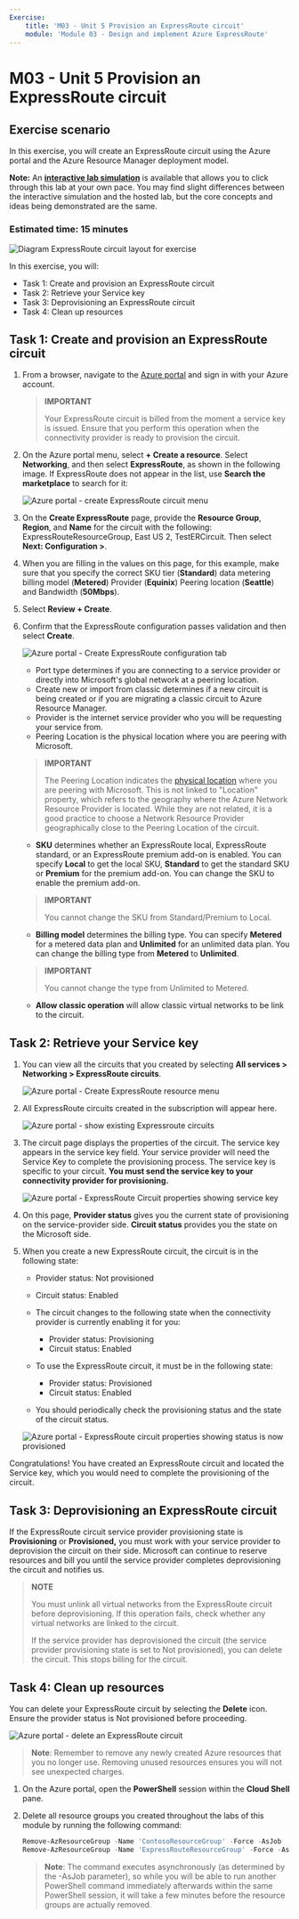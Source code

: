 ```yaml
---
Exercise:
    title: 'M03 - Unit 5 Provision an ExpressRoute circuit'
    module: 'Module 03 - Design and implement Azure ExpressRoute'
---
```


# M03 - Unit 5 Provision an ExpressRoute circuit

## Exercise scenario

In this exercise, you will create an ExpressRoute circuit using the Azure portal and the Azure Resource Manager deployment model.

**Note:** An **[interactive lab simulation](https://mslabs.cloudguides.com/guides/AZ-700%20Lab%20Simulation%20-%20Provision%20an%20ExpressRoute%20circuit)** is available that allows you to click through this lab at your own pace. You may find slight differences between the interactive simulation and the hosted lab, but the core concepts and ideas being demonstrated are the same.

### Estimated time: 15 minutes

![Diagram ExpressRoute circuit layout for exercise](../media/5-exercise-provision-expressroute-circuit.png)

In this exercise, you will:

+ Task 1: Create and provision an ExpressRoute circuit
+ Task 2: Retrieve your Service key
+ Task 3: Deprovisioning an ExpressRoute circuit
+ Task 4: Clean up resources

## Task 1: Create and provision an ExpressRoute circuit

1. From a browser, navigate to the [Azure portal](https://portal.azure.com/) and sign in with your Azure account.

   > **IMPORTANT**
   >
   > Your ExpressRoute circuit is billed from the moment a service key is issued. Ensure that you perform this operation when the connectivity provider is ready to provision the circuit.

1. On the Azure portal menu, select **+ Create a resource**. Select **Networking**, and then select **ExpressRoute**, as shown in the following image. If ExpressRoute does not appear in the list, use **Search the marketplace** to search for it:

   ![Azure portal - create ExpressRoute circuit menu](../media/create-expressroute-circuit-menu.png)

1. On the **Create ExpressRoute** page, provide the **Resource Group**, **Region**, and **Name** for the circuit with the following: ExpressRouteResourceGroup, East US 2, TestERCircuit. Then select **Next: Configuration &gt;**.

1. When you are filling in the values on this page, for this example, make sure that you specify the correct SKU tier (**Standard**) data metering billing model (**Metered**) Provider (**Equinix**) Peering location (**Seattle**) and Bandwidth (**50Mbps**).

1. Select **Review + Create**.

1. Confirm that the ExpressRoute configuration passes validation and then select **Create**.

   ![Azure portal - Create ExpressRoute configuration tab](../media/expressroute-create-configuration2.png)

   + Port type determines if you are connecting to a service provider or directly into Microsoft's global network at a peering location.
   + Create new or import from classic determines if a new circuit is being created or if you are migrating a classic circuit to Azure Resource Manager.
   + Provider is the internet service provider who you will be requesting your service from.
   + Peering Location is the physical location where you are peering with Microsoft.

   > **IMPORTANT**
   >
   > The Peering Location indicates the [physical location](https://docs.microsoft.com/en-us/azure/expressroute/expressroute-locations) where you are peering with Microsoft. This is not linked to "Location" property, which refers to the geography where the Azure Network Resource Provider is located. While they are not related, it is a good practice to choose a Network Resource Provider geographically close to the Peering Location of the circuit.

   + **SKU** determines whether an ExpressRoute local, ExpressRoute standard, or an ExpressRoute premium add-on is enabled. You can specify **Local** to get the local SKU, **Standard** to get the standard SKU or **Premium** for the premium add-on. You can change the SKU to enable the premium add-on.

   > **IMPORTANT**
   >
   > You cannot change the SKU from Standard/Premium to Local.

   + **Billing model** determines the billing type. You can specify **Metered** for a metered data plan and **Unlimited** for an unlimited data plan. You can change the billing type from **Metered** to **Unlimited**.

   > **IMPORTANT**
   >
   > You cannot change the type from Unlimited to Metered.

   + **Allow classic operation** will allow classic virtual networks to be link to the circuit.

## Task 2: Retrieve your Service key

1. You can view all the circuits that you created by selecting **All services &gt; Networking &gt; ExpressRoute circuits**.

   ![Azure portal - Create ExpressRoute resource menu](../media/expressroute-circuit-menu.png)

1. All ExpressRoute circuits created in the subscription will appear here.

   ![Azure portal - show existing Expressroute circuits](../media/expressroute-circuit-list.png)

1. The circuit page displays the properties of the circuit. The service key appears in the service key field. Your service provider will need the Service Key to complete the provisioning process. The service key is specific to your circuit. **You must send the service key to your connectivity provider for provisioning.**

   ![Azure portal - ExpressRoute Circuit properties showing service key](../media/expressroute-circuit-overview.png)

1. On this page, **Provider status** gives you the current state of provisioning on the service-provider side. **Circuit status** provides you the state on the Microsoft side.

1. When you create a new ExpressRoute circuit, the circuit is in the following state:

   + Provider status: Not provisioned
   + Circuit status: Enabled

   + The circuit changes to the following state when the connectivity provider is currently enabling it for you:
     + Provider status: Provisioning
     + Circuit status: Enabled
   + To use the ExpressRoute circuit, it must be in the following state:
     + Provider status: Provisioned
     + Circuit status: Enabled
   + You should periodically check the provisioning status and the state of the circuit status.

   ![Azure portal - ExpressRoute circuit properties showing status is now provisioned](../media/provisioned.png)

Congratulations! You have created an ExpressRoute circuit and located the Service key, which you would need to complete the provisioning of the circuit.

## Task 3: Deprovisioning an ExpressRoute circuit

If the ExpressRoute circuit service provider provisioning state is **Provisioning** or **Provisioned,** you must work with your service provider to deprovision the circuit on their side. Microsoft can continue to reserve resources and bill you until the service provider completes deprovisioning the circuit and notifies us.

> **NOTE**
>
> You must unlink all virtual networks from the ExpressRoute circuit before deprovisioning. If this operation fails, check whether any virtual networks are linked to the circuit.
>
> If the service provider has deprovisioned the circuit (the service provider provisioning state is set to Not provisioned), you can delete the circuit. This stops billing for the circuit.

## Task 4: Clean up resources

You can delete your ExpressRoute circuit by selecting the **Delete** icon. Ensure the provider status is Not provisioned before proceeding.

![Azure portal - delete an ExpressRoute circuit](../media/expressroute-circuit-delete.png)

   > **Note**: Remember to remove any newly created Azure resources that you no longer use. Removing unused resources ensures you will not see unexpected charges.

1. On the Azure portal, open the **PowerShell** session within the **Cloud Shell** pane.

1. Delete all resource groups you created throughout the labs of this module by running the following command:

   ```powershell
   Remove-AzResourceGroup -Name 'ContosoResourceGroup' -Force -AsJob
   Remove-AzResourceGroup -Name 'ExpressRouteResourceGroup' -Force -AsJob
   ```

   > **Note**: The command executes asynchronously (as determined by the -AsJob parameter), so while you will be able to run another PowerShell command immediately afterwards within the same PowerShell session, it will take a few minutes before the resource groups are actually removed.
